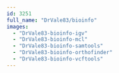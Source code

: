 ```yaml
---
id: 3251
full_name: "DrVale83/bioinfo"
images: 
  - "DrVale83-bioinfo-igv"
  - "DrVale83-bioinfo-mcl"
  - "DrVale83-bioinfo-samtools"
  - "DrVale83-bioinfo-orthofinder"
  - "DrVale83-bioinfo-vcftools"
---
```

